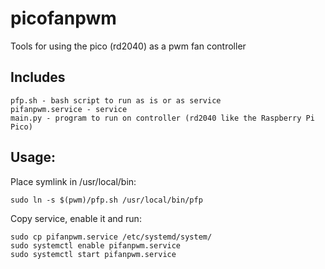 # picofanpwm
Tools for using the pico (rd2040) as a pwm fan controller

## Includes
```
pfp.sh - bash script to run as is or as service
pifanpwm.service - service
main.py - program to run on controller (rd2040 like the Raspberry Pi Pico)
```
## Usage:
Place symlink in /usr/local/bin:
```
sudo ln -s $(pwm)/pfp.sh /usr/local/bin/pfp
```
Copy service, enable it and run:
```
sudo cp pifanpwm.service /etc/systemd/system/
sudo systemctl enable pifanpwm.service
sudo systemctl start pifanpwm.service
```

